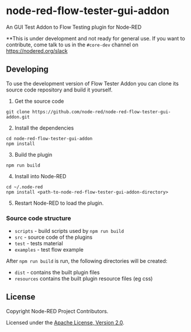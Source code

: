 # node-red-flow-tester-gui-addon

An GUI Test Addon to Flow Testing plugin for Node-RED

**This is under development and not ready for general use. If you want to contribute, come talk to us in the `#core-dev` channel on https://nodered.org/slack

## Developing

To use the development version of Flow Tester Addon you can clone its source code repository
and build it yourself.

1. Get the source code

```
git clone https://github.com/node-red/node-red-flow-tester-gui-addon.git
```

2. Install the dependencies

```
cd node-red-flow-tester-gui-addon
npm install
```

3. Build the plugin

```
npm run build
```

4. Install into Node-RED

```
cd ~/.node-red
npm install <path-to-node-red-flow-tester-gui-addon-directory>
```

5. Restart Node-RED to load the plugin.

### Source code structure

 - `scripts` - build scripts used by `npm run build`
 - `src` - source code of the plugins
 - `test` - tests material
 - `examples` - test flow example

After `npm run build` is run, the following directories will be created:

 - `dist` - contains the built plugin files
 - `resources` contains the built plugin resource files (eg css)

## License

Copyright Node-RED Project Contributors.

Licensed under the [Apache License, Version 2.0](LICENSE).
